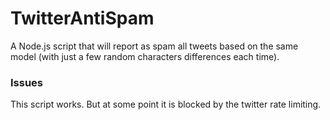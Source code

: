 TwitterAntiSpam
===============

A Node.js script that will report as spam all tweets based on the same model (with just a few random characters differences each time).

### Issues

This script works. But at some point it is blocked by the twitter rate limiting.